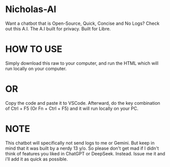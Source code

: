 # Nicholas-AI
Want a chatbot that is Open-Source, Quick, Concise and No Logs? Check out this A.I. The A.I built for privacy. Built for Libre.

# HOW TO USE
Simply download this raw to your computer, and run the HTML which will run locally on your computer.

# OR
Copy the code and paste it to VSCode. Afterward, do the key combination of Ctrl + F5 (Or Fn + Ctrl + F5) and it will run locally on your PC.
# NOTE 
This chatbot will specifically not send logs to me or Gemini. But keep in mind that it was built by a nerdy 13 y/o. So please don't get mad if I didn't think of features
you liked in ChatGPT or DeepSeek. Instead. Issue me it and i'll add it as quick as possible.
